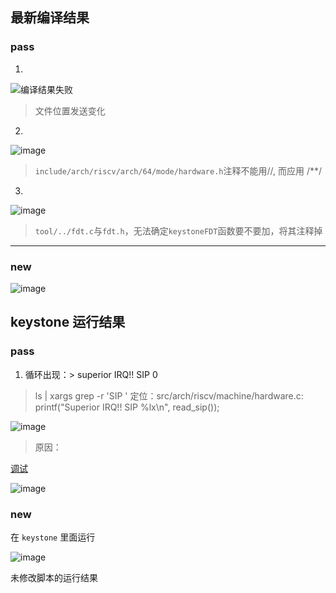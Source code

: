 ## 最新编译结果

### pass
1. 
![编译结果失败](https://user-images.githubusercontent.com/74185337/233795111-fc7c4c2c-5680-46f6-ade5-e5bc4711275a.png)
> 文件位置发送变化

2. 
![image](https://user-images.githubusercontent.com/74185337/235285392-22281739-b031-4796-bf4d-2e7c99ec36b3.png)
> `include/arch/riscv/arch/64/mode/hardware.h`注释不能用//, 而应用 /**/

3. 
![image](https://user-images.githubusercontent.com/74185337/236373582-806ae7c4-acf4-4e26-b320-6e579d82246d.png)
> `tool/../fdt.c`与`fdt.h`，无法确定`keystoneFDT`函数要不要加，将其注释掉

---
### new
![image](https://user-images.githubusercontent.com/74185337/236373987-7a331bd3-938c-460c-aab1-a4ded3b0ebeb.png)


## keystone 运行结果

### pass
1. 循环出现：> superior IRQ!! SIP 0
> ls | xargs grep -r 'SIP '  定位：src/arch/riscv/machine/hardware.c:    printf("Superior IRQ!! SIP %lx\n", read_sip());

![image](https://user-images.githubusercontent.com/74185337/236675577-fd45a0a1-0730-4b55-bbd8-fb1cbe9f2df9.png)

> 原因：

[调试](https://github.com/MIn515/sel4-test/blob/main/modify_patch/result/debug.md)




![image](https://user-images.githubusercontent.com/74185337/236677603-14a3236e-0411-40f1-84b2-aa0c24303bbf.png)

### new

在 `keystone` 里面运行 

![image](https://user-images.githubusercontent.com/74185337/237062093-a04ffa27-d851-46a4-b53f-9c232198d376.png)

未修改脚本的运行结果
